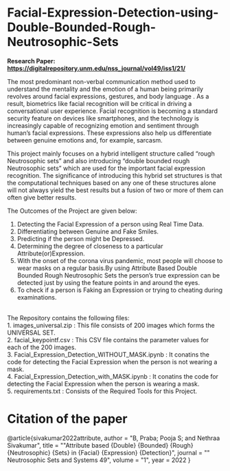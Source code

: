 # Facial-Expression-Detection-using-Double-Bounded-Rough-Neutrosophic-Sets

**Research Paper: https://digitalrepository.unm.edu/nss_journal/vol49/iss1/21/** <br>

The most predominant non-verbal communication method used to understand the mentality and the emotion of a human being primarily revolves around facial expressions, gestures, and body language . As a result, biometrics like facial recognition will be critical in driving a conversational user experience. Facial recognition is becoming a standard security feature on devices like smartphones, and the technology is increasingly capable of recognizing emotion and sentiment through human’s facial expressions. These expressions also help us differentiate between genuine emotions and, for example, sarcasm. <br/>

This project mainly focuses on a hybrid intelligent structure called “rough Neutrosophic sets” and also introducing “double bounded rough Neutrosophic sets” which are used for the important facial expression recognition. The significance of introducing this hybrid set structures is that the computational techniques based on any one of these structures alone will not always yield the best results but a fusion of two or more of them can often give better results.<br/>

The Outcomes of the Project are given below:<br/>
1. Detecting the Facial Expression of a person using Real Time Data.<br/>
2. Differentiating between Genuine and Fake Smiles.<br/>
3. Predicting if the person might be Depressed.<br/>
4. Determining the degree of closeness to a particular Attribute(or)Expression.<br/>
5. With the onset of the corona virus pandemic, most people will choose to wear masks on a regular basis.By using Attribute Based Double Bounded Rough Neutrosophic Sets the person’s true expression can be detected just by using the feature points in and around the eyes.<br/>
6. To check if a person is Faking an Expression or trying to cheating during examinations.<br/> 
<br/>
The Repository contains the following files:<br/>
1. images_universal.zip                           : This file consists of 200 images which forms the UNIVERSAL SET.<br/>
2. facial_keypointf.csv                           : This CSV file contains the parameter values for each of the 200 images.<br/>
3. Facial_Expression_Detection_WITHOUT_MASK.ipynb : It conatins the code for detecting the Facial Expression when the person is not wearing a mask.<br/>
4. Facial_Expression_Detection_with_MASK.ipynb    : It conatins the code for detecting the Facial Expression when the person is wearing a mask.<br/>
5. requirements.txt                               : Consists of the Required Tools for this Project.<br/>

# Citation of the paper    
@article{sivakumar2022attribute,
 author = "B, Praba; Pooja S; and Nethraa Sivakumar",
 title = ""Attribute based {Double} {Bounded} {Rough} {Neutrosophic} {Sets} in {Facial} {Expression} {Detection}",
 journal = "" Neutrosophic Sets and Systems 49",
 volume = "1",
 year = 2022
}
